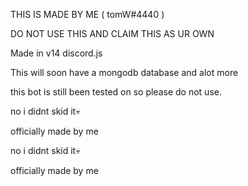 THIS IS MADE BY ME ( tomW#4440 )

DO NOT USE THIS AND CLAIM THIS AS UR OWN

Made in v14 discord.js

This will soon have a mongodb database and alot more

this bot is still been tested on so please do not use.


no i didnt skid it💀

officially made by me


no i didnt skid it💀 

officially made by me

